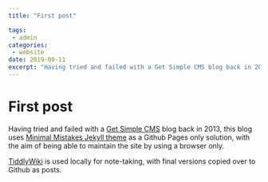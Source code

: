 ```yaml
---
title: "First post"

tags:
 - admin
categories:
 - website
date: 2019-09-11
excerpt: "Having tried and failed with a Get Simple CMS blog back in 2013, this blog uses a Github Pages only solution." 
---
```

# First post
Having tried and failed with a [Get Simple CMS](http://get-simple.info/) blog back in 2013, this blog uses [Minimal Mistakes Jekyll theme](https://mmistakes.github.io/minimal-mistakes/) as a Github Pages only solution, with the aim of being able to maintain the site by using a browser only. 

[TiddlyWiki](https://tiddlywiki.com/) is used locally for note-taking, with final versions copied over to Github as posts. 


